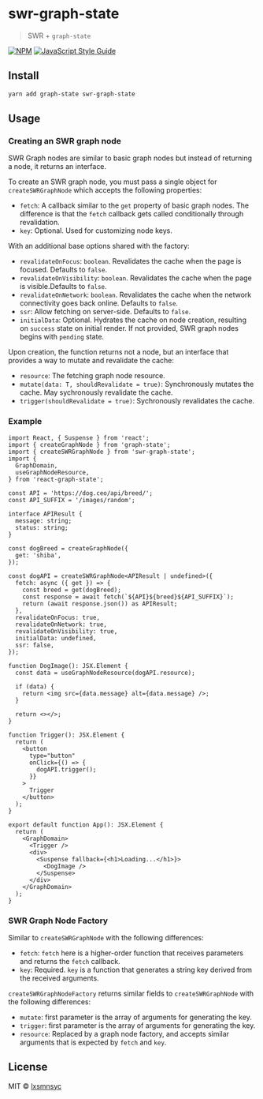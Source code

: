 # swr-graph-state

> SWR + `graph-state`

[![NPM](https://img.shields.io/npm/v/swr-graph-state.svg)](https://www.npmjs.com/package/swr-graph-state) [![JavaScript Style Guide](https://badgen.net/badge/code%20style/airbnb/ff5a5f?icon=airbnb)](https://github.com/airbnb/javascript)

## Install

```bash
yarn add graph-state swr-graph-state
```

## Usage

### Creating an SWR graph node

SWR Graph nodes are similar to basic graph nodes but instead of returning a node, it returns an interface.

To create an SWR graph node, you must pass a single object for `createSWRGraphNode` which accepts the following properties:
- `fetch`: A callback similar to the `get` property of basic graph nodes. The difference is that the `fetch` callback gets called conditionally through revalidation.
- `key`: Optional. Used for customizing node keys.

With an additional base options shared with the factory:
- `revalidateOnFocus`: `boolean`. Revalidates the cache when the page is focused. Defaults to `false`.
- `revalidateOnVisibility`: `boolean`. Revalidates the cache when the page is visible.Defaults to `false`.
- `revalidateOnNetwork`: `boolean`. Revalidates the cache when the network connectivity goes back online. Defaults to `false`.
- `ssr`: Allow fetching on server-side. Defaults to `false`.
- `initialData`: Optional. Hydrates the cache on node creation, resulting on `success` state on initial render. If not provided, SWR graph nodes begins with `pending` state.

Upon creation, the function returns not a node, but an interface that provides a way to mutate and revalidate the cache:

- `resource`: The fetching graph node resource.
- `mutate(data: T, shouldRevalidate = true)`: Synchronously mutates the cache. May sychronously revalidate the cache.
- `trigger(shouldRevalidate = true)`: Sychronously revalidates the cache.

### Example
```tsx
import React, { Suspense } from 'react';
import { createGraphNode } from 'graph-state';
import { createSWRGraphNode } from 'swr-graph-state';
import {
  GraphDomain,
  useGraphNodeResource,
} from 'react-graph-state';

const API = 'https://dog.ceo/api/breed/';
const API_SUFFIX = '/images/random';

interface APIResult {
  message: string;
  status: string;
}

const dogBreed = createGraphNode({
  get: 'shiba',
});

const dogAPI = createSWRGraphNode<APIResult | undefined>({
  fetch: async ({ get }) => {
    const breed = get(dogBreed);
    const response = await fetch(`${API}${breed}${API_SUFFIX}`);
    return (await response.json()) as APIResult;
  },
  revalidateOnFocus: true,
  revalidateOnNetwork: true,
  revalidateOnVisibility: true,
  initialData: undefined,
  ssr: false,
});

function DogImage(): JSX.Element {
  const data = useGraphNodeResource(dogAPI.resource);

  if (data) {
    return <img src={data.message} alt={data.message} />;
  }

  return <></>;
}

function Trigger(): JSX.Element {
  return (
    <button
      type="button"
      onClick={() => {
        dogAPI.trigger();
      }}
    >
      Trigger
    </button>
  );
}

export default function App(): JSX.Element {
  return (
    <GraphDomain>
      <Trigger />
      <div>
        <Suspense fallback={<h1>Loading...</h1>}>
          <DogImage />
        </Suspense>
      </div>
    </GraphDomain>
  );
}
```

### SWR Graph Node Factory

Similar to `createSWRGraphNode` with the following differences:
- `fetch`: `fetch` here is a higher-order function that receives parameters and returns the `fetch` callback.
- `key`: Required. `key` is a function that generates a string key derived from the received arguments.

`createSWRGraphNodeFactory` returns similar fields to `createSWRGraphNode` with the following differences:
- `mutate`: first parameter is the array of arguments for generating the key.
- `trigger`: first parameter is the array of arguments for generating the key.
- `resource`: Replaced by a graph node factory, and accepts similar arguments that is expected by `fetch` and `key`.

## License

MIT © [lxsmnsyc](https://github.com/lxsmnsyc)
